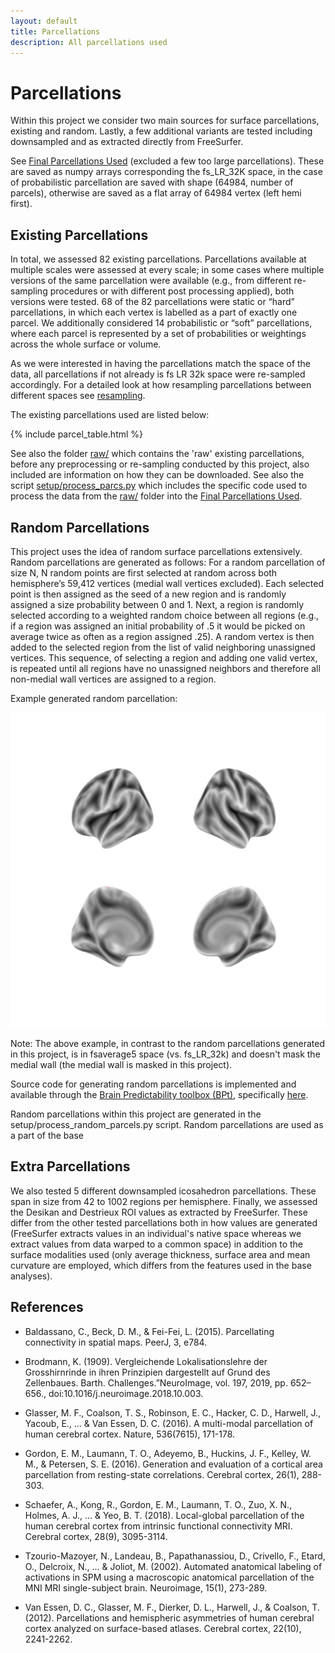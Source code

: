 ```yaml
---
layout: default
title: Parcellations
description: All parcellations used
---
```


# Parcellations

Within this project we consider two main sources for surface parcellations, existing and random.
Lastly, a few additional variants are tested including downsampled and as extracted directly from FreeSurfer.

See [Final Parcellations Used](https://github.com/sahahn/parc_scaling/tree/main/parcels) (excluded a few too large parcellations).
These are saved as numpy arrays corresponding the fs_LR_32K space, in the case of probabilistic parcellation are
saved with shape (64984, number of parcels), otherwise are saved as a flat array of 64984 vertex (left hemi first).

## Existing Parcellations

In total, we assessed 82 existing parcellations.
Parcellations available at multiple scales were assessed at every scale;
in some cases where multiple versions of the same parcellation were available
(e.g., from different re-sampling procedures or with different post processing applied),
both versions were tested. 68 of the 82 parcellations were static or “hard” parcellations,
in which each vertex is labelled as a part of exactly one parcel.
We additionally considered 14 probabilistic or “soft” parcellations, where each parcel
is represented by a set of probabilities or weightings across the whole surface or volume.

As we were interested in having the parcellations match the space of the data, all parcellations if
not already is fs LR 32k space were re-sampled accordingly. For a detailed look at how resampling parcellations
between different spaces see [resampling](./resample_parcellations.html). 

The existing parcellations used are listed below:

{% include parcel_table.html %}

See also the folder [raw/](https://github.com/sahahn/parc_scaling/tree/main/raw)
which contains the 'raw' existing parcellations, before any preprocessing or
re-sampling conducted by this project, also included are information on how they can be downloaded.
See also the script [setup/process_parcs.py](https://github.com/sahahn/parc_scaling/tree/main/setup/process_parcs.py)
which includes the specific code used to process the data from the
[raw/](https://github.com/sahahn/parc_scaling/tree/main/raw)
folder into the [Final Parcellations Used](https://github.com/sahahn/parc_scaling/tree/main/parcels).

## Random Parcellations

This project uses the idea of random surface parcellations extensively. Random parcellations are generated as follows: For a random parcellation of size N, N random points are first selected at random across both hemisphere’s 59,412 vertices (medial wall vertices excluded). Each selected point is then assigned as the seed of a new region and is randomly assigned a size probability between 0 and 1. Next, a region is randomly selected according to a weighted random choice between all regions (e.g., if a region was assigned an initial probability of .5 it would be picked on average twice as often as a region assigned .25). A random vertex is then added to the selected region from the list of valid neighboring unassigned vertices. This sequence, of selecting a region and adding one valid vertex, is repeated until all regions have no unassigned neighbors and therefore all non-medial wall vertices are assigned to a region. 

Example generated random parcellation:

![Random Parc Gif](https://raw.githubusercontent.com/sahahn/parc_scaling/master/data/rand_parc.gif)

Note: The above example, in contrast to the random parcellations generated in this project,
is in fsaverage5 space (vs. fs_LR_32k) and doesn't mask the medial wall (the medial wall is masked in this project).

Source code for generating random parcellations is implemented and available through
the [Brain Predictability toolbox (BPt)](https://github.com/sahahn/BPt),
specifically [here](https://github.com/sahahn/BPt/blob/master/BPt/extensions/random_parcellation.py).

Random parcellations within this project are generated in the setup/process_random_parcels.py script. Random parcellations
are used as a part of the base

## Extra Parcellations

We also tested 5 different downsampled icosahedron parcellations.
These span in size from 42 to 1002 regions per hemisphere. Finally, we assessed the
Desikan and Destrieux ROI values as extracted by FreeSurfer. These differ from the
other tested parcellations both in how values are generated (FreeSurfer extracts values in
an individual's native space whereas we extract values from data warped to a common space)
in addition to the surface modalities used (only average thickness, surface area and mean curvature
are employed, which differs from the features used in the base analyses). 


## References

- Baldassano, C., Beck, D. M., & Fei-Fei, L. (2015). Parcellating connectivity in spatial maps. PeerJ, 3, e784.

- Brodmann, K. (1909). Vergleichende Lokalisationslehre der Grosshirnrinde in ihren Prinzipien dargestellt auf Grund des Zellenbaues. Barth.
Challenges.”NeuroImage, vol. 197, 2019, pp. 652–656., doi:10.1016/j.neuroimage.2018.10.003.

- Glasser, M. F., Coalson, T. S., Robinson, E. C., Hacker, C. D., Harwell, J., Yacoub, E., ... & Van Essen, D. C. (2016). A multi-modal parcellation of human cerebral cortex. Nature, 536(7615), 171-178.

- Gordon, E. M., Laumann, T. O., Adeyemo, B., Huckins, J. F., Kelley, W. M., & Petersen, S. E. (2016). Generation and evaluation of a cortical area parcellation from resting-state correlations. Cerebral cortex, 26(1), 288-303.

- Schaefer, A., Kong, R., Gordon, E. M., Laumann, T. O., Zuo, X. N., Holmes, A. J., ... & Yeo, B. T. (2018). Local-global parcellation of the human cerebral cortex from intrinsic functional connectivity MRI. Cerebral cortex, 28(9), 3095-3114.

- Tzourio-Mazoyer, N., Landeau, B., Papathanassiou, D., Crivello, F., Etard, O., Delcroix, N., ... & 
Joliot, M. (2002). Automated anatomical labeling of activations in SPM using a macroscopic anatomical parcellation of the MNI MRI single-subject brain. Neuroimage, 15(1), 273-289.

- Van Essen, D. C., Glasser, M. F., Dierker, D. L., Harwell, J., & Coalson, T. (2012). Parcellations and hemispheric asymmetries of human cerebral cortex analyzed on surface-based atlases. Cerebral cortex, 22(10), 2241-2262.